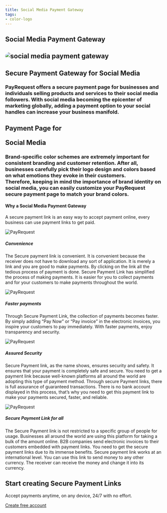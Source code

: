 ```yaml
---
title: Social Media Payment Gateway
tags:
- color-logo
---
```


<section class="breadcrumb-area">
         <div class="breadcrumb-shape"></div>
         <div class="container">
            <div class="row">
               <div class="col-lg-12">
                  <div class="breadcrumb-inn">
                     <div class="section-title wow fadeInUp" data-wow-duration="1s" data-wow-delay="0.3s" style="visibility: visible; animation-duration: 1s; animation-delay: 0.3s; animation-name: fadeInUp;">
                       <h1> Social Media <span>Payment Gateway</span></h1>
                     </div>
                  </div>
               </div>
            </div>
         </div>
</section>



<section class="about-page-section section_100">
         <div class="container">
            <div class="row">
               <div class="col-lg-12">

</div>
            </div>
            <div class="row align-items-center">
               <div class="col-lg-4 lg-1">
   <div class="about-page-left wow fadeInLeft" data-wow-duration="1s" data-wow-delay="0.5s" style="visibility: visible; animation-duration: 1s; animation-delay: 0.5s; animation-name: fadeInLeft;">
                     <h2 class="mr-5"><div class="">
 <img src="https://payrequest.io/assets/img/banners/payrequest-dashboard-v2.png" alt="social media payment gateway" style="
    border-radius: 20px;
">
                     </div></h2>
                  </div>
               </div>
               <div class="col-lg-7">
                  <div class="about-page-text wow fadeInRight" data-wow-duration="1s" data-wow-delay="0.6s" style="visibility: visible; animation-duration: 1s; animation-delay: 0.6s; animation-name: fadeInRight;">
                     <div class="section-title wow fadeInUp" data-wow-duration="1s" data-wow-delay="0.3s" style="visibility: visible; animation-duration: 1s; animation-delay: 0.3s; animation-name: fadeInUp;">
 <h2>Secure Payment Gateway 
<span> for Social Media</span>

</h2>
                  </div>

<h3>
PayRequest offers a secure payment page for businesses and individuals selling products and services to their social media followers. With social media becoming the epicenter of marketing globally, adding a payment option to your social handles can increase your business manifold.
</h3>
</div>
</div>
</div>
</div>
</section>




<section class="blog-section section_100">
         <div class="container">
            <div class="row align-items-center">
               <div class="col-lg-10 col-md-12">
                  <div class="section-title wow fadeInLeft" data-wow-duration="1s" data-wow-delay="0.3s" style="visibility: visible; animation-duration: 1s; animation-delay: 0.3s; animation-name: fadeInLeft;">
                     <h2> Payment Page for

<span> Social Media</span></h2>
                  </div>
               </div>
 </div>
<h3>
Brand-specific color schemes are extremely important for consistent branding and customer retention. After all, businesses carefully pick their logo design and colors based on what emotions they evoke in their customers.
<br />
Therefore, keeping in mind the importance of brand identity on social media, you can easily customize your PayRequest secure payment page to match your brand colors.
</h3>


</div>
</section>



<section class="contact-form section_100">
         <div class="container">
            <div class="service-details-text">
 <h4>Why a Social Media Payment Gateway</h4>
 <p>
A secure payment link is an easy way to accept payment online, every business can use payment links to get paid.
</p>
                        <div class="service-works">
                           <div class="row">
                              <div class="col-md-6">
                                 <div class="service-works-item">
                                    <div class="service-works-icon">
                                  <img src="https://payrequest.io/assets/logos/Icon%20Light%20Blue%20Aqua.png?" alt="PayRequest">
                                    </div>
                                    <div class="service-works-info">
                                       <h5> Convenience</h5>
                                       <p>
The Secure payment link is convenient. It is convenient because the receiver does not have to download any sort of application. It is merely a link and you are good to make payments. By clicking on the link all the tedious process of payment is done. Secure Payment Link has simplified the process of making payments. It is easier for you to collect payments and for your customers to make payments throughout the world. 
                                       </p>
                                    </div>
                                 </div>
                              </div>
                              <div class="col-md-6">
                                 <div class="service-works-item">
                                    <div class="service-works-icon">
                                       <img src="https://payrequest.io/assets/logos/Icon%20Light%20Blue%20Aqua.png?" alt="PayRequest">
                                    </div>
                                    <div class="service-works-info">
                                        <h5> Faster payments </h5>
                                       <p>
Through Secure Payment Link, the collection of payments becomes faster. By simply adding “Pay Now” or “Pay invoice” in the electronic invoices, you inspire your customers to pay immediately. With faster payments, enjoy transparency and security. 
                                       </p>
                                    </div>
                                 </div>
                              </div>
                              <div class="col-md-6">
                                 <div class="service-works-item">
                                    <div class="service-works-icon">
                            <img src="https://payrequest.io/assets/logos/Icon%20Light%20Blue%20Aqua.png?" alt="PayRequest">
                                    </div>
                                    <div class="service-works-info">
                                       <h5> Assured Security</h5>
                                       <p>
Secure Payment link, as the name shows, ensures security and safety. It ensures that your payment is completely safe and secure. You need to get a payment link because well-known platforms all around the world are adopting this type of payment method. Through secure Payment links, there is full assurance of guaranteed transactions. There is no bank account displayed in this process, that’s why you need to get this payment link to make your payments secured, faster, and reliable.

 </p>
</div>
                                 </div>
                              </div>
                              <div class="col-md-6">
                                 <div class="service-works-item">
                                    <div class="service-works-icon">
                            <img src="https://payrequest.io/assets/logos/Icon%20Light%20Blue%20Aqua.png?" alt="PayRequest">
                                    </div>
                                    <div class="service-works-info">
                                       <h5> Secure Payment Link for all</h5>
                                       <p>
The Secure Payment link is not restricted to a specific group of people for usage. Businesses all around the world are using this platform for taking a bulk of the amount online. B2B companies send electronic invoices to their customers embedded with payment links. You need to get the secure payment links due to its immense benefits. Secure payment link works at an international level. You can use this link to send money to any other currency. The receiver can receive the money and change it into its currency.
                                       </p>
                                    </div>
                                 </div>
                              </div>
                           </div>
                        </div>
                     </div>



</div>
</section>


<section class="subscribe-section innser_subscribe section_100">
<div class="container">
            <div class="row">
               <div class="col-lg-12">
                  <div class="subscribe-box wow fadeInUp" data-wow-duration="1s" data-wow-delay="0.3s" style="visibility: visible; animation-duration: 1s; animation-delay: 0.3s; animation-name: fadeInUp;">
                     <div class="section-title">
                        <h2>Start creating <span>Secure Payment Links </span></h2>
                        <p>
Accept payments anytime, on any device, 24/7 with no effort.   
</p>
                     </div>
<a href="https://dashboard.payrequest.io/" class="theme-btn-white wow fadeInUp" data-wow-duration="2s" data-wow-delay="0.5s" style="visibility: visible; animation-duration: 2s; animation-delay: 0.5s; animation-name: fadeInUp;">
Create free account   <span class="fa fa-chevron-right" aria-hidden="true"></span></a>
</div>
               </div>
            </div>
         </div>
</section>
